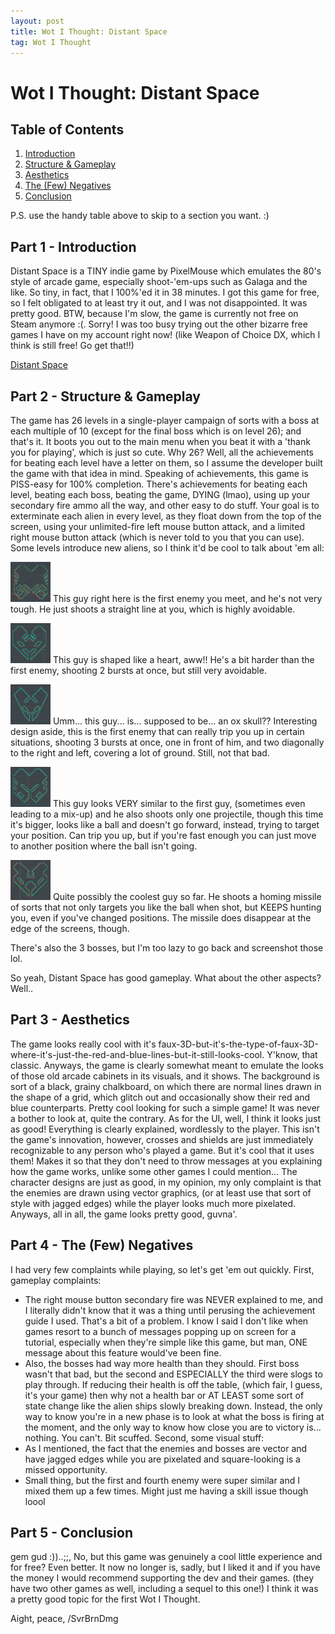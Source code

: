 ```yaml
---
layout: post
title: Wot I Thought: Distant Space
tag: Wot I Thought
---
```


# Wot I Thought: Distant Space

 Table of Contents                 
 ---
 1. [Introduction](#part1)         
 2. [Structure & Gameplay](#part2) 
 3. [Aesthetics](#part3)           
 4. [The (Few) Negatives](#part4)  
 5. [Conclusion](#part5)           

P.S. use the handy table above to skip to a section you want. :)

## Part 1 - Introduction <a name='part1'></a>

Distant Space is a TINY indie game by PixelMouse which emulates the 80's style of arcade game, especially shoot-'em-ups such as Galaga and the like. So tiny, in fact, that I 100%'ed it in 38 minutes. 
I got this game for free, so I felt obligated to at least try it out, and I was not disappointed. It was pretty good. BTW, because I'm slow, the game is currently not free on Steam anymore :(. Sorry! 
I was too busy trying out the other bizarre free games I have on my account right now! (like Weapon of Choice DX, which I think is still free! Go get that!!)

[Distant Space](https://store.steampowered.com/app/569610/Distant_Space/)

## Part 2 - Structure & Gameplay <a name='part2'></a>

The game has 26 levels in a single-player campaign of sorts with a boss at each multiple of 10 (except for the final boss which is on level 26); and that's it. It boots you out to the main menu when you beat it with
a 'thank you for playing', which is just so cute. Why 26? Well, all the achievements for beating each level have a letter on them, so I assume the developer built the game with that idea in mind. Speaking of achievements,
this game is PISS-easy for 100% completion. There's achievements for beating each level, beating each boss, beating the game, DYING (lmao), using up your secondary fire ammo all the way, and other easy to do stuff.
Your goal is to exterminate each alien in every level, as they float down from the top of the screen, using your unlimited-fire left mouse button attack, and a limited right mouse button attack (which is never told to you that you can use). 
Some levels introduce new aliens, so I think it'd be cool to talk about 'em all:

[![First enemy](assets/distantspace/firstenemydistantspace.png)](https://svrbrndmg.github.io/assets/distantspace/firstenemydistantspace.png)
This guy right here is the first enemy you meet, and he's not very tough. He just shoots a straight line at you, which is highly avoidable.

[![Second enemy](assets/distantspace/secondenemydistantspace.png)](https://svrbrndmg.github.io/assets/distantspace/secondenemydistantspace.png)
This guy is shaped like a heart, aww!! He's a bit harder than the first enemy, shooting 2 bursts at once, but still very avoidable.

[![Third enemy](assets/distantspace/thirdenemydistantspace.png)](https://svrbrndmg.github.io/assets/distantspace/thirdenemydistantspace.png)
Umm... this guy... is... supposed to be... an ox skull?? Interesting design aside, this is the first enemy that can really trip you up in certain situations, shooting 3 bursts at once,
one in front of him, and two diagonally to the right and left, covering a lot of ground. Still, not that bad.

[![Fourth enemy](assets/distantspace/fourthenemydistantspace.png)](https://svrbrndmg.github.io/assets/distantspace/fourthenemydistantspace.png)
This guy looks VERY similar to the first guy, (sometimes even leading to a mix-up) and he also shoots only one projectile, though this time it's bigger, looks like a ball and doesn't go forward, instead, 
trying to target your position. Can trip you up, but if you're fast enough you can just move to another position where the ball isn't going.

[![Fifth enemy](assets/distantspace/fifthenemydistantspace.png)](https://svrbrndmg.github.io/assets/distantspace/fifthenemydistantspace.png)
Quite possibly the coolest guy so far. He shoots a homing missile of sorts that not only targets you like the ball when shot, but KEEPS hunting you, even if you've changed positions. 
The missile does disappear at the edge of the screens, though.

There's also the 3 bosses, but I'm too lazy to go back and screenshot those lol.

So yeah, Distant Space has good gameplay. What about the other aspects? Well..

## Part 3 - Aesthetics <a name='part3'></a>

The game looks really cool with it's faux-3D-but-it's-the-type-of-faux-3D-where-it's-just-the-red-and-blue-lines-but-it-still-looks-cool. Y'know, that classic. 
Anyways, the game is clearly somewhat meant to emulate the looks of those old arcade cabinets in its visuals, and it shows. The background is sort of a black, grainy chalkboard, on which there are normal lines 
drawn in the shape of a grid, which glitch out and occasionally show their red and blue counterparts. Pretty cool looking for such a simple game! It was never a bother to look at, quite the contrary. 
As for the UI, well, I think it looks just as good! Everything is clearly explained, wordlessly to the player. This isn't the game's innovation, however, crosses and shields are just 
immediately recognizable to any person who's played a game. But it's cool that it uses them! Makes it so that they don't need to throw messages at you explaining how the game works, 
unlike some other games I could mention... The character designs are just as good, in my opinion, my only complaint is that the enemies are drawn using vector graphics, (or at least use that sort of style with jagged edges)
while the player looks much more pixelated. Anyways, all in all, the game looks pretty good, guvna'.

## Part 4 - The (Few) Negatives <a name='part4'></a>

I had very few complaints while playing, so let's get 'em out quickly. First, gameplay complaints:
- The right mouse button secondary fire was NEVER explained to me, and I literally didn't know that it was a thing until perusing the achievement guide I used. That's a bit of a problem.
  I know I said I don't like when games resort to a bunch of messages popping up on screen for a tutorial, especially when they're simple like this game, but man, ONE message about this feature would've been fine. 
- Also, the bosses had way more health than they should. First boss wasn't that bad, but the second and ESPECIALLY the third were slogs to play through. If reducing their health is off the table,
  (which fair, I guess, it's your game) then why not a health bar or AT LEAST some sort of state change like the alien ships slowly breaking down. Instead, the only way to know you're in a new phase
  is to look at what the boss is firing at the moment, and the only way to know how close you are to victory is... nothing. You can't. Bit scuffed.
Second, some visual stuff:
- As I mentioned, the fact that the enemies and bosses are vector and have jagged edges while you are pixelated and square-looking is a missed opportunity.
- Small thing, but the first and fourth enemy were super similar and I mixed them up a few times. Might just me having a skill issue though loool

## Part 5 - Conclusion <a name='part5'></a>

gem gud :))..;;,
No, but this game was genuinely a cool little experience and for free? Even better. It now no longer is, sadly, but I liked it and if you have the money I would recommend supporting the dev and their games. 
(they have two other games as well, including a sequel to this one!) I think it was a pretty good topic for the first Wot I Thought.

Aight, peace,
/SvrBrnDmg
